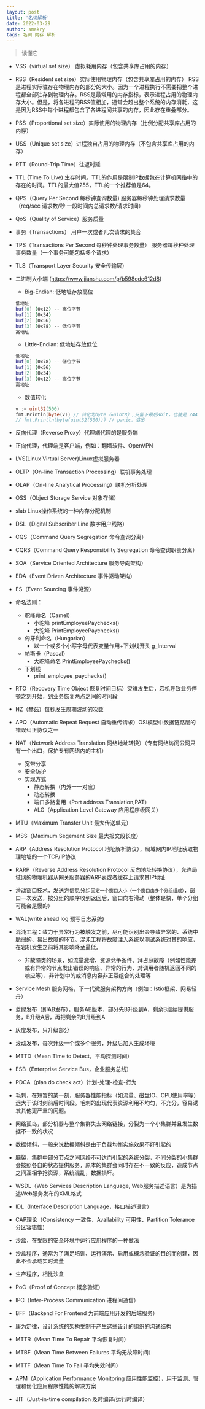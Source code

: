 ```yaml
---
layout: post
title: '名词解析'
date: 2022-03-29
author: smakry
tags: 名词 内存 解析
---
```


> 读懂它

- VSS（virtual set size） 虚拟耗用内存（包含共享库占用的内存）
- RSS（Resident set size）实际使用物理内存（包含共享库占用的内存）
	RSS是进程实际驻存在物理内存的部分的大小。因为一个进程执行不需要把整个进程都全部驻存到物理内存。RSS是最常用的内存指标，表示进程占用的物理内存大小。但是，将各进程的RSS值相加，通常会超出整个系统的内存消耗，这是因为RSS中每个进程都包含了各进程间共享的内存，因此存在重叠部分。
- PSS（Proportional set size）实际使用的物理内存（比例分配共享库占用的内存）
- USS（Unique set size）进程独自占用的物理内存（不包含共享库占用的内存）
- RTT（Round-Trip Time）往返时延
- TTL (Time To Live) 生存时间。TTL的作用是限制IP数据包在计算机网络中的存在的时间。TTL的最大值255，TTL的一个推荐值是64。
- QPS（Query Per Second 每秒钟查询数量) 服务器每秒钟处理请求数量（req/sec 请求数/秒 一段时间内总请求数/请求时间）
- QoS（Quality of Service）服务质量
- 事务（Transactions） 用户一次或者几次请求的集合
- TPS（Transactions Per Second 每秒钟处理事务数量） 服务器每秒种处理事务数量（一个事务可能包括多个请求）
- TLS（Transport Layer Security 安全传输层）
- 二进制大小端 (https://www.jianshu.com/p/b598ede612d8)
	- Big-Endian: 低地址存放高位
	```sh
	低地址
	buf[0] (0x12) -- 高位字节
	buf[1] (0x34)
	buf[2] (0x56)
	buf[3] (0x78) -- 低位字节
	高地址
	```

	- Little-Endian: 低地址存放低位
	```sh
	低地址
	buf[0] (0x78) -- 低位字节
	buf[1] (0x56)
	buf[2] (0x34)
	buf[3] (0x12) -- 高位字节
	高地址
	```

	- 数值转化
	```go
	v := uint32(500)
	fmt.Println(byte(v)) // 转化为byte（=uint8）,只留下最后8bit，也就是 244（111 0100）
	// fmt.Println(byte(uint32(500))) // panic，溢出
	```
- 反向代理（Reverse Proxy）代理端代理的是服务端
- 正向代理，代理端是客户端，例如：翻墙软件、OpenVPN
- LVS(Linux Virtual Server)Linux虚拟服务器
- OLTP（On-line Transaction Processing）联机事务处理
- OLAP（On-line Analytical Processing）联机分析处理
- OSS（Object Storage Service 对象存储）
- slab Linux操作系统的一种内存分配机制
- DSL（Digital Subscriber Line 数字用户线路）
- CQS（Command Query Segregation 命令查询分离）
- CQRS（Command Query Responsibility Segregation 命令查询职责分离）
- SOA（Service Oriented Architecture 服务导向架构）
- EDA（Event Driven Architecture 事件驱动架构）
- ES（Event Sourcing 事件溯源）
- 命名法则：
    - 驼峰命名（Camel）
        - 小驼峰 printEmployeePaychecks()
        - 大驼峰 PrintEmployeePaychecks()
    - 匈牙利命名（Hungarian）
        - 以一个或多个小写字母代表变量作用+下划线开头 g_Interval
    - 帕斯卡（Pascal）
        - 大驼峰命名 PrintEmployeePaychecks()
    - 下划线
        - print_employee_paychecks()
- RTO（Recovery Time Object 恢复时间目标）灾难发生后，宕机导致业务停顿之刻开始，到业务恢复两点之间的时间段
- HZ（赫兹）每秒发生周期波动的次数
- APQ（Automatic Repeat Request 自动重传请求）OSI模型中数据链路层的错误纠正协议之一
- NAT（Network Address Translation 网络地址转换）（专有网络访问公网只有一个出口，保护专有网络内的主机）
    - 宽带分享
    - 安全防护
    - 实现方式
        - 静态转换（内外一一对应）
        - 动态转换
        - 端口多路复用（Port address Translation,PAT）
        - ALG（Application Level Gateway 应用程序级网关）
- MTU（Maximum Transfer Unit 最大传送单元）
- MSS（Maximum Segement Size 最大报文段长度）
- ARP（Address Resolution Protocol 地址解析协议），局域网内IP地址获取物理地址的一个TCP/IP协议
- RARP（Reverse Address Resolution Protocol 反向地址转换协议），允许局域网的物理机器从网关服务器的ARP表或者缓存上请求其IP地址
- 滑动窗口技术，发送方信息分组`固定一个窗口大小（一个窗口由多个分组组成）`，窗口一次发送，按分组的顺序收到返回后，窗口向右滑动（整体是快，单个分组可能会是慢的）
- WAL(write ahead log 预写日志系统)
- 混沌工程：致力于异常行为被触发之前，尽可能识别出会导致异常的、系统中脆弱的、易出故障的环节。混沌工程将故障注入系统以测试系统对其的响应，在宕机发生之前将其影响降至最低。
    - 非故障类的场景，如流量激增、资源竞争条件、拜占庭故障（例如性能差或有异常的节点发出错误的响应、异常的行为、对调用者随机返回不同的响应等）、非计划中的或消息内容非正常组合的处理等
- Service Mesh 服务网格，下一代微服务架构方向（例如：Istio框架、网易轻舟）
- 蓝绿发布（即AB发布），服务AB版本，部分先B升级到A，剩余B继续提供服务，B升级A后，再把剩余的B升级到A
- 灰度发布，只升级部分
- 滚动发布，每次升级一个或多个服务，升级后加入生成环境
- MTTD（Mean Time to Detect，平均探测时间）
- ESB（Enterprise Service Bus，企业服务总线）
- PDCA（plan do check act）计划-处理-检查-行为
- 毛刺，在短暂的某一刻，服务器性能指标（如流量、磁盘IO、CPU使用率等）远大于该时刻前后时间段。毛刺的出现代表资源利用不均匀，不充分，容易诱发其他更严重的问题。
- 网络孤岛，部分机器与整个集群失去网络链接，分裂为一个小集群并且发生数据不一致的状况
- 数据倾斜，一般来说数据倾斜是由于负载均衡实施效果不好引起的
- 脑裂，集群中部分节点之间网络不可达而引起的系统分裂，不同分裂的小集群会按照各自的状态提供服务，原本的集群会同时存在不一致的反应，造成节点之间互相争抢资源，系统混乱，数据损坏。
- WSDL（Web Services Description Language, Web服务描述语言）是为描述Web服务发布的XML格式
- IDL（Interface Description Language，接口描述语言）
- CAP理论（Consistency 一致性、Availability 可用性、Partition Tolerance 分区容错性）
- 沙盒，在受限的安全环境中运行应用程序的一种做法
- 沙盒程序，通常为了满足培训、运行演示、启用或概念验证的目的而创建，因此不会承载实时流量
- 生产程序，相比沙盒
- PoC（Proof of Concept 概念验证）
- IPC（Inter-Process Communication 进程间通信）
- BFF（Backend For Frontend 为前端应用开发的后端服务）
- 康为定律，设计系统的架构受制于产生这些设计的组织的沟通结构
- MTTR（Mean Time To Repair 平均恢复时间）
- MTBF（Mean Time Between Failures 平均无故障时间）
- MTTF（Mean Time To Fail 平均失效时间）
- APM（Application Performance Monitoring 应用性能监控），用于监测、管理和优化应用程序性能的解决方案
- JIT（Just-in-time compilation 及时编译/运行时编译）
